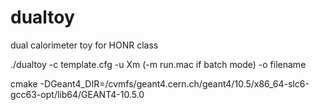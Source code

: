 # dualtoy
dual calorimeter toy for HONR class


./dualtoy -c template.cfg -u Xm  (-m run.mac if batch mode) -o filename

cmake -DGeant4_DIR=/cvmfs/geant4.cern.ch/geant4/10.5/x86_64-slc6-gcc63-opt/lib64/GEANT4-10.5.0

